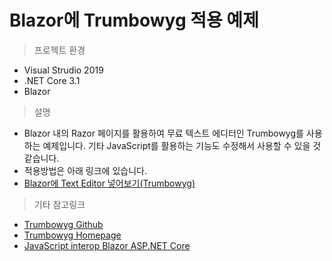 # Blazor에 Trumbowyg 적용 예제

> 프로젝트 환경
- Visual Strudio 2019
- .NET Core 3.1
- Blazor

> 설명
- Blazor 내의 Razor 페이지를 활용하여 무료 텍스트 에디터인 Trumbowyg를 사용하는 예제입니다. 기타 JavaScript를 활용하는 기능도 수정해서 사용할 수 있을 것 같습니다.
- 적용방법은 아래 링크에 있습니다.
- [Blazor에 Text Editor 넣어보기(Trumbowyg)](https://www.notion.so/Blazor-Text-Editor-Trumbowyg-984660e9ec8943da84c7bb4270dcf8ba)

>기타 참고링크
- [Trumbowyg Github](https://github.com/Alex-D/Trumbowyg)
- [Trumbowyg Homepage](https://alex-d.github.io/Trumbowyg/)
- [JavaScript interop Blazor ASP.NET Core](https://docs.microsoft.com/ko-kr/aspnet/core/blazor/javascript-interop?view=aspnetcore-3.1)

